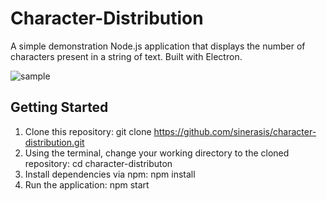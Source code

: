 # Character-Distribution
A simple demonstration Node.js application that displays the number of characters present in a string of text. Built with Electron.

![sample](https://github.com/sinerasis/sharedimages/blob/master/character-distribution/character-distribution-sample.png)

## Getting Started
1. Clone this repository: git clone https://github.com/sinerasis/character-distribution.git
2. Using the terminal, change your working directory to the cloned repository: cd character-distributon
3. Install dependencies via npm: npm install
4. Run the application: npm start
